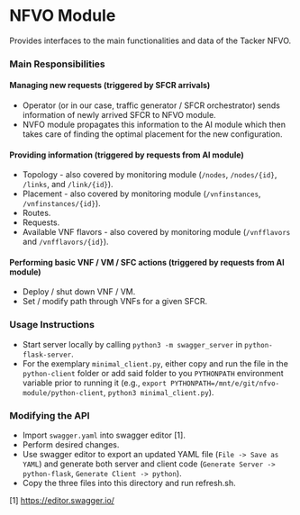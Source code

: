 # NFVO Module

Provides interfaces to the main functionalities and data of the Tacker NFVO.

### Main Responsibilities

#### Managing new requests (triggered by SFCR arrivals)

- Operator (or in our case, traffic generator / SFCR orchestrator) sends information of newly arrived SFCR to NFVO module.
- NVFO module propagates this information to the AI module which then takes care of finding the optimal placement for the new configuration.

#### Providing information (triggered by requests from AI module)

- Topology - also covered by monitoring module (`/nodes`, `/nodes/{id}`, `/links`, and `/link/{id}`).
- Placement - also covered by monitoring module (`/vnfinstances`, `/vnfinstances/{id}`).
- Routes.
- Requests.
- Available VNF flavors - also covered by monitoring module (`/vnfflavors` and `/vnfflavors/{id}`).

#### Performing basic VNF / VM / SFC actions (triggered by requests from AI module)

- Deploy / shut down VNF / VM.
- Set / modify path through VNFs for a given SFCR.

### Usage Instructions

- Start server locally by calling `python3 -m swagger_server` in `python-flask-server`.
- For the exemplary `minimal_client.py`, either copy and run the file in the `python-client` folder or add said folder to you `PYTHONPATH` environment variable prior to running it (e.g., `export PYTHONPATH=/mnt/e/git/nfvo-module/python-client`, `python3 minimal_client.py`).

### Modifying the API

- Import `swagger.yaml` into swagger editor [1].
- Perform desired changes.
- Use swagger editor to export an updated YAML file (`File -> Save as YAML`) and generate both server and client code (`Generate Server -> python-flask`, `Generate Client -> python`).
- Copy the three files into this directory and run refresh.sh.

[1] https://editor.swagger.io/



